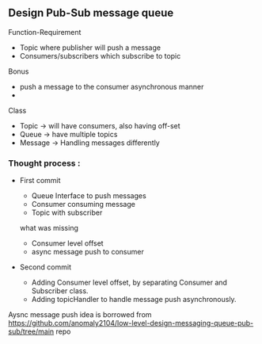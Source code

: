## Design Pub-Sub message queue

Function-Requirement
- Topic where publisher will push a message
- Consumers/subscribers which subscribe to topic

Bonus
- push a message to the consumer asynchronous manner
- 

Class
- Topic -> will have consumers, also having off-set
- Queue -> have multiple topics
- Message -> Handling messages differently



### Thought process :
- First commit
  - Queue Interface to push messages
  - Consumer consuming message 
  - Topic with subscriber
  
  what was missing
  - Consumer level offset
  - async message push to consumer

- Second commit 
  - Adding Consumer level offset, by separating Consumer and Subscriber class.
  - Adding topicHandler to handle message push asynchronously. 

Aysnc message push idea is borrowed from https://github.com/anomaly2104/low-level-design-messaging-queue-pub-sub/tree/main repo
